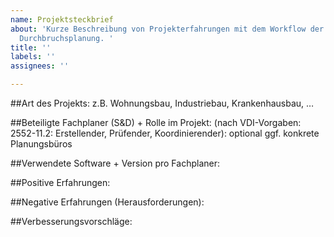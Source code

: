 ```yaml
---
name: Projektsteckbrief
about: 'Kurze Beschreibung von Projekterfahrungen mit dem Workflow der Schlitz- und
  Durchbruchsplanung. '
title: ''
labels: ''
assignees: ''

---
```


##Art des Projekts: 
z.B. Wohnungsbau, Industriebau, Krankenhausbau, …

##Beteiligte Fachplaner (S&D) + Rolle im Projekt:
(nach VDI-Vorgaben: 2552-11.2: Erstellender, Prüfender, Koordinierender): optional ggf. konkrete Planungsbüros

##Verwendete Software + Version pro Fachplaner:

##Positive Erfahrungen:

##Negative Erfahrungen (Herausforderungen):

##Verbesserungsvorschläge:
